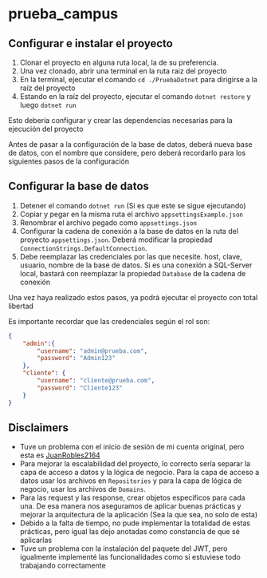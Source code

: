 # prueba_campus

## Configurar e instalar el proyecto

1. Clonar el proyecto en alguna ruta local, la de su preferencia.
2. Una vez clonado, abrir una terminal en la ruta raiz del proyecto
3. En la terminal, ejecutar el comando `cd ./PruebaDotnet` para dirigirse a la raíz del proyecto
4. Estando en la raíz del proyecto, ejecutar el comando `dotnet restore` y luego `dotnet run`

Esto debería configurar y crear las dependencias necesarias para la ejecución del proyecto

Antes de pasar a la configuración de la base de datos, deberá nueva base de datos, con el nombre que considere, pero deberá recordarlo para los siguientes pasos de la configuración

## Configurar la base de datos

1. Detener el comando `dotnet run` (Si es que este se sigue ejecutando)
2. Copiar y pegar en la misma ruta el archivo `appsettingsExample.json`
3. Renombrar el archivo pegado como `appsettings.json`
4. Configurar la cadena de conexión a la base de datos en la ruta del proyecto `appsettings.json`. Deberá modificar la propiedad `ConnectionStrings.DefaultConnection`.
5. Debe reemplazar las credenciales por las que necesite. host, clave, usuario, nombre de la base de datos. Si es una conexión a SQL-Server local, bastará con reemplazar la propiedad `Database` de la cadena de conexión

Una vez haya realizado estos pasos, ya podrá ejecutar el proyecto con total libertad

Es importante recordar que las credenciales según el rol son:

```json
{
    "admin":{
        "username": "admin@prueba.com",
        "password": "Admin123"
    },
    "cliente": {
        "username": "cliente@prueba.com",
        "password": "Cliente123"
    }
}
```


## Disclaimers

* Tuve un problema con el inicio de sesión de mi cuenta original, pero esta es [JuanRobles2164](https://github.com/JuanRobles2164)
* Para mejorar la escalabilidad del proyecto, lo correcto sería separar la capa de acceso a datos y la lógica de negocio. Para la capa de acceso a datos usar los archivos en `Repositories` y para la capa de lógica de negocio, usar los archivos de `Domains`.
* Para las request y las response, crear objetos especificos para cada una. De esa manera nos aseguramos de aplicar buenas prácticas y mejorar la arquitectura de la aplicación (Sea la que sea, no solo de esta)
* Debido a la falta de tiempo, no pude implementar la totalidad de estas prácticas, pero igual las dejo anotadas como constancia de que sé aplicarlas
* Tuve un problema con la instalación del paquete del JWT, pero igualmente implementé las funcionalidades como si estuviese todo trabajando correctamente
